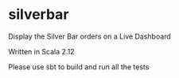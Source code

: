 # silverbar

Display the Silver Bar orders on a Live Dashboard

Written in Scala 2.12

Please use sbt to build and run all the tests
